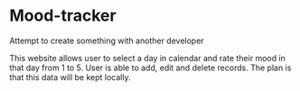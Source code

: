 # Mood-tracker
Attempt to create something with another developer

This website allows user to select a day in calendar and rate their mood in that day from 1 to 5. User is able to add, edit and delete records. The plan is that this data will be kept locally.
